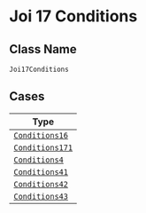 
# Joi 17 Conditions

## Class Name

`Joi17Conditions`

## Cases

| Type |
|  --- |
| [`Conditions16`](../../../doc/models/conditions-16.md) |
| [`Conditions171`](../../../doc/models/conditions-171.md) |
| [`Conditions4`](../../../doc/models/conditions-4.md) |
| [`Conditions41`](../../../doc/models/conditions-41.md) |
| [`Conditions42`](../../../doc/models/conditions-42.md) |
| [`Conditions43`](../../../doc/models/conditions-43.md) |

